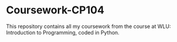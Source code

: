 # Coursework-CP104
This repository contains all my coursework from the course at WLU: Introduction to Programming, coded in Python.
